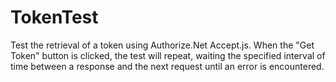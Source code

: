 # TokenTest

Test the retrieval of a token using Authorize.Net Accept.js. When the "Get Token" button is clicked, the test will repeat, waiting the specified interval of time between a response and the next request until an error is encountered.
